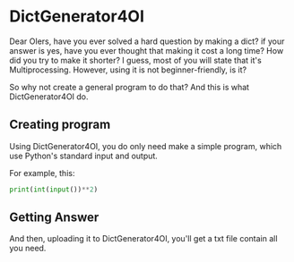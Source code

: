 # DictGenerator4OI

Dear OIers, have you ever solved a hard question by making a dict? if your answer is yes, have you ever thought that making it cost a long time? How did you try to make it shorter? I guess, most of you will state that it's Multiprocessing. However, using it is not beginner-friendly, is it?

So why not create a general program to do that? And this is what DictGenerator4OI do.

## Creating program

Using DictGenerator4OI, you do only need make a simple program, which use Python's standard input and output.

For example, this:

```python
print(int(input())**2)
```

## Getting Answer

And then, uploading it to DictGenerator4OI, you'll get a txt file contain all you need.

